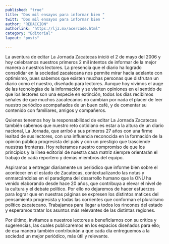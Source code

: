 ```yaml
---
published: "true"
title: "Dos mil ensayos para informar bien "
twitt: "Dos mil ensayos para informar bien "
author: "REDACCION"
authorlink: "https://ljz.mx/acercade.html"
category: "Editorial"
layout: "posts"

---
```



La aventura de editar La Jornada Zacatecas inició el 2 de mayo del 2006 y hoy celebramos nuestros primeros 2 mil intentos de informar de la mejor manera a nuestros lectores. La presencia que el diario ha logrado consolidar en la sociedad zacatecana nos permite mirar hacia adelante con optimismo, pues sabemos que existen muchas personas que disfrutan un diario como el nuestro, diseñado para lectores. Aunque hoy vivimos el auge de las tecnologías de la información y se vierten opiniones en el sentido de que los lectores son una especie en extinción, todos los días recibimos señales de que muchos zacatecanos no cambian por nada el placer de leer nuestro periódico acompañados de un buen café, y de comentar su contenido con familiares, amigos y compañeros.  

  Quienes tenemos hoy la responsabilidad de editar La Jornada Zacatecas también sabemos que nuestro reto cotidiano es estar a la altura de un diario nacional, La Jornada, que arribó a sus primeros 27 años con una firme lealtad de sus lectores, con una influencia reconocida en la formación de la opinión pública progresista del país y con un prestigio que trasciende nuestras fronteras. Hoy reiteramos nuestro compromiso de que los principios y la línea editorial de nuestra casa matriz siempre orientarán el trabajo de cada reportero y demás miembros del equipo.



  Aspiramos a entregar diariamente un periódico que informe bien sobre el acontecer en el estado de Zacatecas, contextualizando las notas y enmarcándolas en el paradigma del desarrollo humano que la ONU ha venido elaborando desde hace 20 años, que contribuya a elevar el nivel de la cultura y el debate político. Por ello no dejaremos de hacer esfuerzos para lograr que en nuestras páginas se expresen los distintos matices del pensamiento progresista y todas las corrientes que conforman el pluralismo político zacatecano. Trabajamos para llegar a todos los rincones del estado y esperamos tratar los asuntos más relevantes de las distintas regiones.



  Por último, invitamos a nuestros lectores a beneficiarnos con su crítica y sugerencias, las cuales publicaremos en los espacios diseñados para ello; de esa manera también contribuirán a que cada día entreguemos a la sociedad un mejor periódico, más útil y relevante.

